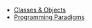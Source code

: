 - [Classes & Objects](Classes&Objects.md)
- [Programming Paradigms](https://github.com/winter-of-contributing/C_CPP/Classes_&_Objects/Programming_Paradigms.md)
